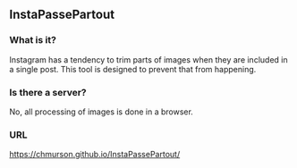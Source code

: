 ## InstaPassePartout

### What is it?

Instagram has a tendency to trim parts of images when they are included in a single post. This tool is
designed to prevent that from happening.

### Is there a server?

No, all processing of images is done in a browser.

### URL

https://chmurson.github.io/InstaPassePartout/

